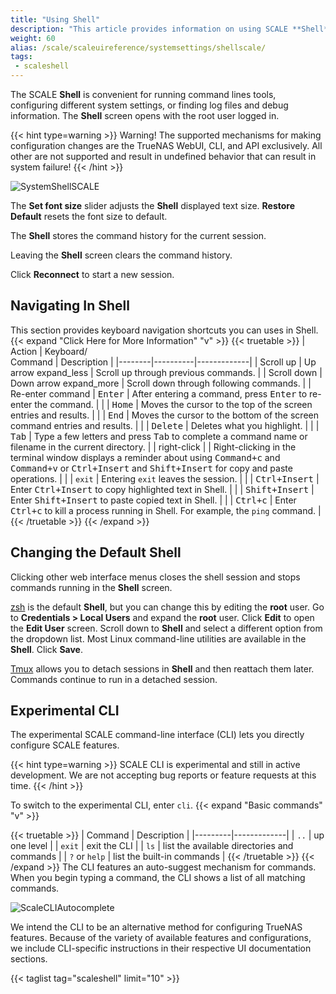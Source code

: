```yaml
---
title: "Using Shell"
description: "This article provides information on using SCALE **Shell**."
weight: 60
alias: /scale/scaleuireference/systemsettings/shellscale/
tags:
 - scaleshell
---
```


The SCALE **Shell** is convenient for running command lines tools, configuring different system settings, or finding log files and debug information.
The **Shell** screen opens with the root user logged in.

{{< hint type=warning >}}
Warning! The supported mechanisms for making configuration changes are the TrueNAS WebUI, CLI, and API exclusively. 
All other are not supported and result in undefined behavior that can result in system failure! 
{{< /hint >}}

![SystemShellSCALE](/images/SCALE/22.02/SystemShellSCALE.png "SCALE Shell")

The **Set font size** slider adjusts the **Shell** displayed text size.
**Restore Default** resets the font size to default.

The **Shell** stores the command history for the current session.

Leaving the **Shell** screen clears the command history.

Click **Reconnect** to start a new session.
## Navigating In Shell
This section provides keyboard navigation shortcuts you can uses in Shell.
{{< expand "Click Here for More Information" "v" >}}
{{< truetable >}}
| Action | Keyboard/ <br>Command | Description |
|--------|----------|-------------|
| Scroll up | Up arrow <span class="material-icons">expand_less</span> | Scroll up through previous commands. |
| Scroll down | Down arrow <span class="material-icons">expand_more</span> | Scroll down through following commands. |
| Re-enter command | <kbd>Enter</kbd> | After entering a command, press <kbd>Enter</kbd> to re-enter the command. |
|  | <kbd>Home</kbd> | Moves the cursor to the top of the screen entries and results. |
|  | <kbd>End</kbd> | Moves the cursor to the bottom of the screen command entries and results. |
|  | <kbd>Delete</kbd> | Deletes what you highlight. |
|  | <kbd>Tab</kbd> | Type a few letters and press <kbd>Tab</kbd> to complete a command name or filename in the current directory. |
| right-click |  | Right-clicking in the terminal window displays a reminder about using <kbd>Command+c</kbd> and <kbd>Command+v</kbd> or <kbd>Ctrl+Insert</kbd> and <kbd>Shift+Insert</kbd> for copy and paste operations. |
|  | `exit` | Entering `exit` leaves the session. |
|  | <kbd>Ctrl+Insert</kbd> | Enter <kbd>Ctrl+Insert</kbd> to copy highlighted text in Shell. |
|  | <kbd>Shift+Insert</kbd> | Enter <kbd>Shift+Insert</kbd> to paste copied text in Shell. |
|  | <kbd>Ctrl+c</kbd> | Enter <kbd>Ctrl+c</kbd> to kill a process running in Shell. For example, the `ping` command. |
{{< /truetable >}}
{{< /expand >}}
## Changing the Default Shell

Clicking other web interface menus closes the shell session and stops commands running in the **Shell** screen.

[zsh](https://www.zsh.org/) is the default **Shell**, but you can change this by editing the **root** user. 
Go to **Credentials > Local Users** and expand the **root** user.
Click **Edit** to open the **Edit User** screen.
Scroll down to **Shell** and select a different option from the dropdown list. Most Linux command-line utilities are available in the **Shell**. 
Click **Save**.

[Tmux](https://github.com/tmux/tmux/wiki/) allows you to detach  sessions in **Shell** and then reattach them later.
Commands continue to run in a detached session.

## Experimental CLI

The experimental SCALE command-line interface (CLI) lets you directly configure SCALE features.

{{< hint type=warning >}}
SCALE CLI is experimental and still in active development.
We are not accepting bug reports or feature requests at this time.
{{< /hint >}}

To switch to the experimental CLI, enter `cli`.
{{< expand "Basic commands" "v" >}}

{{< truetable >}}
| Command | Description |
|---------|-------------|
| `..` | up one level |
| `exit` | exit the CLI |
| `ls` | list the available directories and commands |
| `?` or `help` | list the built-in commands |
{{< /truetable >}}
{{< /expand >}}
The CLI features an auto-suggest mechanism for commands.
When you begin typing a command, the CLI shows a list of all matching commands.

![ScaleCLIAutocomplete](/images/SCALE/ScaleCLIAutocomplete.png "CLI Autocomplete")

We intend the CLI to be an alternative method for configuring TrueNAS features.
Because of the variety of available features and configurations, we include CLI-specific instructions in their respective UI documentation sections.

{{< taglist tag="scaleshell" limit="10" >}}